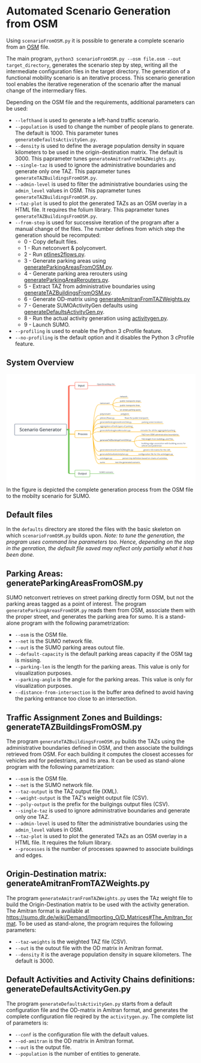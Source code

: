 # Automated Scenario Generation from OSM

Using `scenarioFromOSM.py` it is possible to generate a complete scenario from an [OSM](https://www.openstreetmap.org) file.

The main program, `python3 scenarioFromOSM.py --osm file.osm --out target_directory`, generates the scenario step by step, writing all the intermediate configuration files in the target directory. The generation of a functional mobility scenario is an iterative process. This scenario generation tool enables the iterative regeneration of the scenario after the manual change of the intermediary files.

Depending on the OSM file and the requirements, additional parameters can be used:

* `--lefthand` is used to generate a left-hand traffic scenario.
* `--population` is used to change the number of people plans to generate. The default is 1000. This parameter tunes `generateDefaultsActivityGen.py`.
* `--density` is used to define the average population density in square kilometers to be used in the origin-destination matrix. The default is 3000. This paprameter tunes `generateAmitranFromTAZWeights.py`.
* `--single-taz` is used to ignore the administrative boundaries and generate only one TAZ. This paprameter tunes `generateTAZBuildingsFromOSM.py`.
* `--admin-level` is used to filter the administrative boundaries using the `admin_level` values in OSM. This paprameter tunes `generateTAZBuildingsFromOSM.py`.
* `--taz-plot` is used to plot the generated TAZs as an OSM overlay in a HTML file. It requires the folium library. This paprameter tunes `generateTAZBuildingsFromOSM.py`.
* `--from-step` is used for successive iteration of the program after a manual change of the files. The number defines from which step the generation should be recomputed:
  * 0 - Copy default files.
  * 1 - Run netconvert & polyconvert.
  * 2 - Run [ptlines2flows.py](https://github.com/eclipse/sumo/blob/master/tools/ptlines2flows.py).
  * 3 - Generate parking areas using [generateParkingAreasFromOSM.py](../generateParkingAreasFromOSM.py).
  * 4 - Generate parking area rerouters using [generateParkingAreaRerouters.py](https://github.com/eclipse/sumo/blob/master/tools/generateParkingAreaRerouters.py).
  * 5 - Extract TAZ from administrative boundaries using [generateTAZBuildingsFromOSM.py](../generateTAZBuildingsFromOSM.py).
  * 6 - Generate OD-matrix using [generateAmitranFromTAZWeights.py](../generateAmitranFromTAZWeights.py)
  * 7 - Generate SUMOActivityGen defaults using [generateDefaultsActivityGen.py](../generateDefaultsActivityGen.py).
  * 8 - Run the actual activity generation using [activitygen.py](../activitygen.py).
  * 9 - Launch SUMO.
* `--profiling` is used to enable the Python 3 cProfile feature.
* `--no-profiling` is the default option and it disables the Python 3 cProfile feature.

## System Overview

![Scenario Generation Overview](imgs/ScenarioGenerator.png)
In the figure is depicted the complete generation process from the OSM file to the mobilty scenario for SUMO.

## Default files

In the `defaults` directory are stored the files with the basic skeleton on which `scenarioFromOSM.py` builds upon.
_Note: to tune the generation, the program uses command line parameters too. Hence, depending on the step in the genration, the default file saved may reflect only partially what it has been done._

## Parking Areas: generateParkingAreasFromOSM.py

SUMO netconvert retrieves on street parking directly form OSM, but not the parking areas tagged as a point of interest. The program `generateParkingAreasFromOSM.py` reads them from OSM, associate them with the proper street, and generates the parking area for sumo.
It is a stand-alone program with the following parametrization:

* `--osm` is the OSM file.
* `--net` is the SUMO network file.
* `--out` is the SUMO parking areas outout file.
* `--default-capacity` is the default parking areas capacity if the OSM tag is missing.
* `--parking-len` is the length for the parking areas. This value is only for visualization purposes.
* `--parking-angle` is the angle for the parking areas. This value is only for visualization purposes.
* `--distance-from-intersection` is the buffer area defined to avoid having the parking entrance too close to an intersection.

## Traffic Assignment Zones and Buildings: generateTAZBuildingsFromOSM.py

The program `generateTAZBuildingsFromOSM.py` builds the TAZs using the administrative boundaries defined in OSM, and then associate the buildings retrieved from OSM. For each building it computes the closest accesses for vehicles and for pedestrians, and its area.
It can be used as stand-alone program with the following parametrization:

* `--osm` is the OSM file.
* `--net` is the SUMO network file.
* `--taz-output` is the TAZ output file (XML).
* `--weight-output` is the TAZ's weight output file (CSV).
* `--poly-output` is the prefix for the builgings output files (CSV).
* `--single-taz` is used to ignore administrative boundaries and generate only one TAZ.
* `--admin-level` is used to filter the administrative boundaries using the `admin_level` values in OSM.
* `--taz-plot` is used to plot the generated TAZs as an OSM overlay in a HTML file. It requires the folium library.
* `--processes` is the number of processes spawned to associate buildings and edges.

## Origin-Destination matrix: generateAmitranFromTAZWeights.py

The program `generateAmitranFromTAZWeights.py` uses the TAz weight file to build the Origin-Destination matrix to be used with the activity generation. The Amitran format is available at <https://sumo.dlr.de/wiki/Demand/Importing_O/D_Matrices#The_Amitran_format>.
To be used as stand-alone, the program requires the following parameters:

* `--taz-weights` is the weighted TAZ file (CSV).
* `--out` is the outout file with the OD matrix in Amitran format.
* `--density` it is the average population density in square kilometers. The default is 3000.

## Default Activities and Activity Chains definitions: generateDefaultsActivityGen.py

The program `generateDefaultsActivityGen.py` starts from a default configuration file and the OD-matrix in Amitran format, and generates the complete configuration file reqired by the `activitygen.py`.
The complete list of parameters is:

* `--conf` is the configuration file with the default values.
* `--od-amitran` is the OD matrix in Amitran format.
* `--out` is the output file.
* `--population` is the number of entities to generate.
